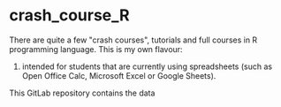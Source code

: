 # crash_course_R

There are quite a few "crash courses", tutorials and full courses in R programming language. This is my own flavour: 
1) intended for students that are currently using spreadsheets (such as Open Office Calc, Microsoft Excel or Google Sheets). 

This GitLab repository contains the data
